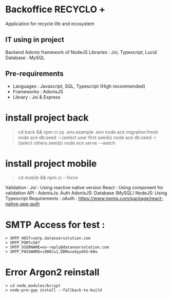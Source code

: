 # Backoffice RECYCLO +
Application for recycle life and ecosystem

## IT using in project
Backend Adonis framework of NodeJS
Libraries : Joi, Typescript, Lucid
Database : MySQL

## Pre-requirements
- Languages : Javascript, SQL, Typescript (High recommended)
- Frameworks : AdonisJS
- Library : Joi & Express

# install project back
> cd back && npm ci
> cp .env.example .env
> node ace migration:fresh
> node ace db:seed -i  (select user first seeds)
> node ace db:seed -i  (select others seeds)
> node ace serve --watch

# install project mobile
> cd mobile && npm ci --force


Validation :
    Joi : Using reactive native version
    React : Using component for validation
API :
    AdonisJs: Auth
    AdonisJS: Database (MySQL)
    NodeJS: Using Typescript
Requirements :
    oAuth : https://www.npmjs.com/package/react-native-app-auth

# SMTP Access for test :
    > SMTP_HOST=smtp.datanoorsolution.com
    > SMTP_PORT=587
    > SMTP_USERNAME=no-reply@datanoorsolution.com
    > SMTP_PASSWORD=i906Cu1,DDMuva4yykKS~E#a

# Error Argon2 reinstall
    > cd node_modules/bcrypt
    > node-pre-gyp install --fallback-to-build